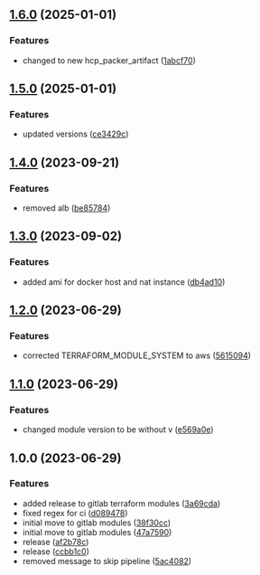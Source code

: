 ## [1.6.0](https://gitlab.com/systemsmystery/terraform-modules/terraform-module-prod-helper/compare/v1.5.0...v1.6.0) (2025-01-01)

### Features

* changed to new hcp_packer_artifact ([1abcf70](https://gitlab.com/systemsmystery/terraform-modules/terraform-module-prod-helper/commit/1abcf701b38ad311ee8162c214f15098d95d5f69))

## [1.5.0](https://gitlab.com/systemsmystery/terraform-modules/terraform-module-prod-helper/compare/v1.4.0...v1.5.0) (2025-01-01)

### Features

* updated versions ([ce3429c](https://gitlab.com/systemsmystery/terraform-modules/terraform-module-prod-helper/commit/ce3429ca223d6e513e39f01b67072ae38308660b))

## [1.4.0](https://gitlab.com/systemsmystery/terraform-modules/terraform-module-prod-helper/compare/v1.3.0...v1.4.0) (2023-09-21)


### Features

* removed alb ([be85784](https://gitlab.com/systemsmystery/terraform-modules/terraform-module-prod-helper/commit/be8578436b64b5b9eef79e2960809aa60a998e1c))

## [1.3.0](https://gitlab.com/systemsmystery/terraform-modules/terraform-module-prod-helper/compare/v1.2.0...v1.3.0) (2023-09-02)


### Features

* added ami for docker host and nat instance ([db4ad10](https://gitlab.com/systemsmystery/terraform-modules/terraform-module-prod-helper/commit/db4ad1061637668b7b59bd33af8c57989bac31be))

## [1.2.0](https://gitlab.com/systemsmystery/terraform-modules/terraform-module-prod-helper/compare/v1.1.0...v1.2.0) (2023-06-29)


### Features

* corrected TERRAFORM_MODULE_SYSTEM to aws ([5615094](https://gitlab.com/systemsmystery/terraform-modules/terraform-module-prod-helper/commit/561509409ae2dd93e111402633cd36730bbbb76c))

## [1.1.0](https://gitlab.com/systemsmystery/terraform-modules/terraform-module-prod-helper/compare/v1.0.0...v1.1.0) (2023-06-29)


### Features

* changed module version to be without v ([e569a0e](https://gitlab.com/systemsmystery/terraform-modules/terraform-module-prod-helper/commit/e569a0e38a147bdaac9ed57ad680f118f0470c98))

## 1.0.0 (2023-06-29)


### Features

* added release to gitlab terraform modules ([3a69cda](https://gitlab.com/systemsmystery/terraform-modules/terraform-module-prod-helper/commit/3a69cdae645308fb1452e26b8736d5263db2c50e))
* fixed regex for ci ([d089478](https://gitlab.com/systemsmystery/terraform-modules/terraform-module-prod-helper/commit/d0894789587b12b8a3279cf7e123115f759bcdca))
* initial move to gitlab modules ([38f30cc](https://gitlab.com/systemsmystery/terraform-modules/terraform-module-prod-helper/commit/38f30cc36d4ee54d224ef2eb84bd971caa6b4d66))
* initial move to gitlab modules ([47a7590](https://gitlab.com/systemsmystery/terraform-modules/terraform-module-prod-helper/commit/47a75907357fed8141222d006da5dd7cf1eb3862))
* release ([af2b78c](https://gitlab.com/systemsmystery/terraform-modules/terraform-module-prod-helper/commit/af2b78c08ed9341b8f572cc35efa380eba7dd2d3))
* release ([ccbb1c0](https://gitlab.com/systemsmystery/terraform-modules/terraform-module-prod-helper/commit/ccbb1c08ed77e2e528ba84de7ccb6e349ec3f5ea))
* removed message to skip pipeline ([5ac4082](https://gitlab.com/systemsmystery/terraform-modules/terraform-module-prod-helper/commit/5ac4082d7339fc9cbd426a6d9d8a4822c1e0e823))
